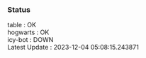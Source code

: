 ### Status


table : OK  
hogwarts : OK  
icy-bot : DOWN  
Latest Update : 2023-12-04 05:08:15.243871
